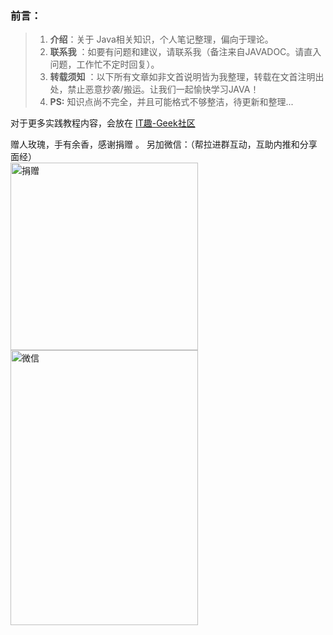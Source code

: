 ### 前言：

> 1. **介绍**：关于 Java相关知识，个人笔记整理，偏向于理论。
> 2. **联系我** ：如要有问题和建议，请联系我（备注来自JAVADOC。请直入问题，工作忙不定时回复）。
> 3. **转载须知** ：以下所有文章如非文首说明皆为我整理，转载在文首注明出处，禁止恶意抄袭/搬运。让我们一起愉快学习JAVA！
> 4. **PS:** 知识点尚不完全，并且可能格式不够整洁，待更新和整理...

对于更多实践教程内容，会放在 [IT趣-Geek社区]( http://bbs.itqu.net/) 

赠人玫瑰，手有余香，感谢捐赠 。                                                 另加微信：（帮拉进群互动，互助内推和分享面经）                                                  
<img src="https://xxxgod.gitee.io/javadoc/image/exchange/weixinpay_new.jpg" alt="捐赠" width="300" height="300">  <img src="https://xxxgod.gitee.io/javadoc/image/exchange/wechat.jpg" alt="微信" width="300" height="440">







